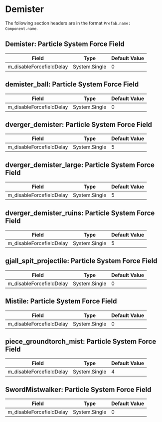 # Demister

The following section headers are in the format `Prefab.name: Component.name`.

## Demister: Particle System Force Field

|Field|Type|Default Value|
|-----|----|-------------|
|m_disableForcefieldDelay|System.Single|0|

## demister_ball: Particle System Force Field

|Field|Type|Default Value|
|-----|----|-------------|
|m_disableForcefieldDelay|System.Single|0|

## dverger_demister: Particle System Force Field

|Field|Type|Default Value|
|-----|----|-------------|
|m_disableForcefieldDelay|System.Single|5|

## dverger_demister_large: Particle System Force Field

|Field|Type|Default Value|
|-----|----|-------------|
|m_disableForcefieldDelay|System.Single|5|

## dverger_demister_ruins: Particle System Force Field

|Field|Type|Default Value|
|-----|----|-------------|
|m_disableForcefieldDelay|System.Single|5|

## gjall_spit_projectile: Particle System Force Field

|Field|Type|Default Value|
|-----|----|-------------|
|m_disableForcefieldDelay|System.Single|0|

## Mistile: Particle System Force Field

|Field|Type|Default Value|
|-----|----|-------------|
|m_disableForcefieldDelay|System.Single|0|

## piece_groundtorch_mist: Particle System Force Field

|Field|Type|Default Value|
|-----|----|-------------|
|m_disableForcefieldDelay|System.Single|4|

## SwordMistwalker: Particle System Force Field

|Field|Type|Default Value|
|-----|----|-------------|
|m_disableForcefieldDelay|System.Single|0|

